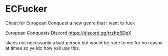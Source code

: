 # ECFucker
Cheat for European Conquest a new genre that i want to fuck 

European Conquests Discord
https://discord.gg/rrzftp6DqX

skads not necessarily a bad person but would be rude to me for no reason at times so ye idc how yall use this.
